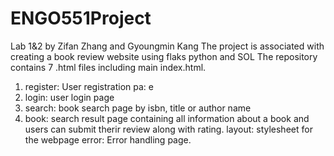 # ENGO551Project
Lab 1&2 by Zifan Zhang and Gyoungmin Kang 
The project is associated with creating a book review website using flaks python and SOL
The repository contains 7 .html files including main index.html.
1. register: User registration pa: e
2. login: user login page
3. search: book search page by isbn, title or author name
4. book: search result page containing all information about a book and users can submit therir review along with rating.
layout: stylesheet for the webpage
error: Error handling page.

